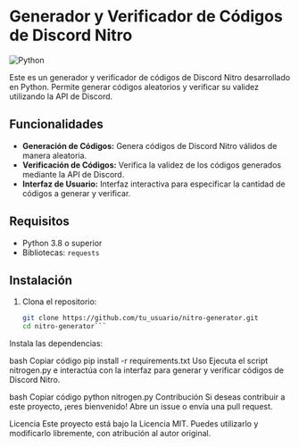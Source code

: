 # Generador y Verificador de Códigos de Discord Nitro

![Python](https://img.shields.io/badge/python-v3.8%2B-blue)

Este es un generador y verificador de códigos de Discord Nitro desarrollado en Python. Permite generar códigos aleatorios y verificar su validez utilizando la API de Discord.

## Funcionalidades

- **Generación de Códigos:** Genera códigos de Discord Nitro válidos de manera aleatoria.
- **Verificación de Códigos:** Verifica la validez de los códigos generados mediante la API de Discord.
- **Interfaz de Usuario:** Interfaz interactiva para especificar la cantidad de códigos a generar y verificar.

## Requisitos

- Python 3.8 o superior
- Bibliotecas: `requests`

## Instalación

1. Clona el repositorio:

   ```bash
   git clone https://github.com/tu_usuario/nitro-generator.git
   cd nitro-generator```

Instala las dependencias:

bash
Copiar código
pip install -r requirements.txt
Uso
Ejecuta el script nitrogen.py e interactúa con la interfaz para generar y verificar códigos de Discord Nitro.

bash
Copiar código
python nitrogen.py
Contribución
Si deseas contribuir a este proyecto, ¡eres bienvenido! Abre un issue o envía una pull request.

Licencia
Este proyecto está bajo la Licencia MIT. Puedes utilizarlo y modificarlo libremente, con atribución al autor original.

